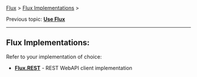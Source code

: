 <span class="breadcrumbs">
    <a href="./">Flux</a> &gt;
    <a href="./04.implementations.html">Flux Implementations</a> &gt;
</span>

Previous topic:
[**Use Flux**](03.use.md)

---

## Flux Implementations:

Refer to your implementation of choice:

- [**Flux.REST**](rest/01.introduction.md) - REST WebAPI client implementation